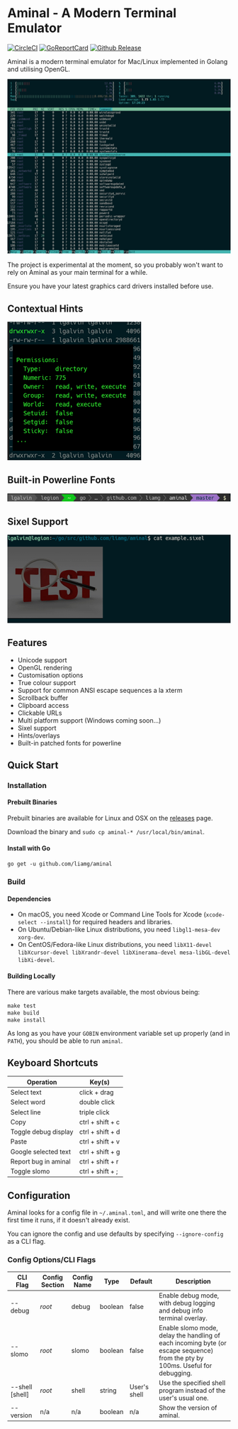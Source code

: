 # Aminal - A Modern Terminal Emulator

[![CircleCI](https://circleci.com/gh/liamg/aminal/tree/master.svg?style=svg)](https://circleci.com/gh/liamg/aminal/tree/master)
[![GoReportCard](https://goreportcard.com/badge/github.com/liamg/aminal)](https://goreportcard.com/report/github.com/liamg/aminal)
[![Github Release](https://img.shields.io/github/release/liamg/aminal.svg)](https://github.com/liamg/aminal/releases)

Aminal is a modern terminal emulator for Mac/Linux implemented in Golang and utilising OpenGL. 

![Example screenshot](demo.gif)

The project is experimental at the moment, so you probably won't want to rely on Aminal as your main terminal for a while.

Ensure you have your latest graphics card drivers installed before use.

## Contextual Hints

![Example hint](hint.png)

## Built-in Powerline Fonts

![Powerline](powerline.png)

## Sixel Support

![Example sixel](sixel.png)

## Features

- Unicode support
- OpenGL rendering
- Customisation options
- True colour support
- Support for common ANSI escape sequences a la xterm
- Scrollback buffer
- Clipboard access
- Clickable URLs
- Multi platform support (Windows coming soon...)
- Sixel support
- Hints/overlays
- Built-in patched fonts for powerline

## Quick Start

### Installation

#### Prebuilt Binaries

Prebuilt binaries are available for Linux and OSX on the [releases](https://github.com/liamg/aminal/releases) page. 

Download the binary and `sudo cp aminal-* /usr/local/bin/aminal`.

#### Install with Go

```
go get -u github.com/liamg/aminal
```

### Build 

#### Dependencies

- On macOS, you need Xcode or Command Line Tools for Xcode (`xcode-select --install`) for required headers and libraries.
- On Ubuntu/Debian-like Linux distributions, you need `libgl1-mesa-dev xorg-dev`.
- On CentOS/Fedora-like Linux distributions, you need `libX11-devel libXcursor-devel libXrandr-devel libXinerama-devel mesa-libGL-devel libXi-devel`.

#### Building Locally

There are various make targets available, the most obvious being:

```
make test
make build
make install
```

As long as you have your `GOBIN` environment variable set up properly (and in `PATH`), you should be able to run `aminal`.

## Keyboard Shortcuts

| Operation            | Key(s)               |
| -------------------- | -------------------- |
| Select text          | click + drag         |
| Select word          | double click         |
| Select line          | triple click         |
| Copy                 | ctrl + shift + c     |
| Toggle debug display | ctrl + shift + d     |
| Paste                | ctrl + shift + v     |
| Google selected text | ctrl + shift + g     |
| Report bug in aminal | ctrl + shift + r     |
| Toggle slomo         | ctrl + shift + ;     |

## Configuration

Aminal looks for a config file in `~/.aminal.toml`, and will write one there the first time it runs, if it doesn't already exist.

You can ignore the config and use defaults by specifying `--ignore-config` as a CLI flag.

### Config Options/CLI Flags

| CLI Flag        | Config Section | Config Name | Type    | Default      | Description                                                                                                                   |
| --------------- | -------------- | ----------- | ------- | ------------ | ----------------------------------------------------------------------------------------------------------------------------- |
| --debug         | _root_         | debug       | boolean | false        | Enable debug mode, with debug logging and debug info terminal overlay.
| --slomo         | _root_         | slomo       | boolean | false        | Enable slomo mode, delay the handling of each incoming byte (or escape sequence) from the pty by 100ms. Useful for debugging.
| --shell [shell] | _root_         | shell       | string  | User's shell | Use the specified shell program instead of the user's usual one. 
| --version       | n/a            | n/a         | boolean | n/a          | Show the version of aminal.
